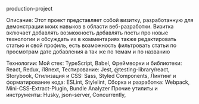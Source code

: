 production-project

Описание:
Этот проект представляет собой визитку, разработанную для демонстрации моих навыков в области веб-разработки. Визитка включает добавлять возможность добавлять посты про новые технологии и обсуждать их в комментариях также редактировать статью и свой профиль, есть возможность фильтровать статьи по просмотрам дате добавления а так же по темам и по названию

Технологии:
Мой стек:
 TypeScript,
 Babel,
Фреймворки и библиотеки:
 React,
 Redux,
 i18next,
Тестирование:
 Jest,
 @testing-library/react,
 Storybook,
Стилизация и CSS:
 Sass,
 Styled Components,
Линтинг и форматирование кода:
 ESLint,
 Stylelint,
Сборка и разработка:
 Webpack,
 Mini-CSS-Extract-Plugin,
 Bundle Analyzer
Прочие утилиты и инструменты:
 Husky,
 json-server,
 Concurrently,
